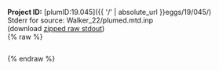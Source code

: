 **Project ID:** [plumID:19.045]({{ '/' | absolute_url }}eggs/19/045/)  
Stderr for source:  Walker_22/plumed.mtd.inp   
(download [zipped raw stdout](plumed.mtd.inp.plumed_master.stdout.txt.zip))  
{% raw %}
<pre>
</pre>
{% endraw %}

